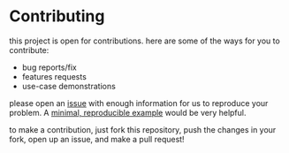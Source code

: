 # Contributing

this project is open for contributions. here are some of the ways for you to contribute:

 - bug reports/fix
 - features requests
 - use-case demonstrations

please open an [issue](https://github.com/omadson/fuzzy-c-means/issues) with enough information for us to reproduce your problem. A [minimal, reproducible example](https://stackoverflow.com/help/minimal-reproducible-example) would be very helpful.

to make a contribution, just fork this repository, push the changes in your fork, open up an issue, and make a pull request!
